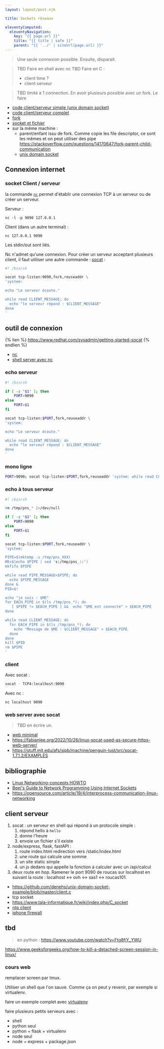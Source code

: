 ```yaml
---
layout: layout/post.njk

title: Sockets réseaux

eleventyComputed:
  eleventyNavigation:
    key: "{{ page.url }}"
    title: "{{ title | safe }}"
    parent: "{{ '../' | siteUrl(page.url) }}"
---
```


> Une seule connexion possible. Ensuite, disparait.
>

> TBD Faire en shell avec nc
> TBD Faire en C :
>   - client time ?
>   - client serveur

> TBD limité à 1 connection. En avoir plusieurs possible avec un fork. Le faire

- [code client/serveur simple (unix domain socket)](https://beej.us/guide/bgipc/html/#unixsock)
- [code client/serveur complet](https://beej.us/guide/bgnet/)
- [fork](https://www.youtube.com/watch?v=cex9XrZCU14)
- [socket et fichier](https://www.youtube.com/watch?v=il4N6KjVQ-s)
- sur la même machine :
  - parent/enfant issu de fork. Comme copie les file descriptor, ce sont les mêmes et on peut utiliser des pipe <https://stackoverflow.com/questions/14170647/fork-parent-child-communication>
  - [unix domain socket](https://copyconstruct.medium.com/file-descriptor-transfer-over-unix-domain-sockets-dcbbf5b3b6ec)

## Connexion internet

### socket Client / serveur

la commande [`nc`](https://doc.fedora-fr.org/wiki/Netcat,_connexion_client/serveur_en_bash) permet d'établir une connexion TCP à un serveur ou de créer un serveur.

Serveur :

```
nc -l -p 9090 127.0.0.1
```

Client (dans un autre terminal) :

```
nc 127.0.0.1 9090
```

Les stdin/out sont liés.

Nc n'admet qu'une connexion. Pour créer un serveur acceptant plusieurs client, il faut utiliser une autre commande : [socat](https://www.redhat.com/sysadmin/getting-started-socat) :

```sh
#! /bin/sh

socat tcp-listen:9090,fork,reuseaddr \
'system:

echo "Le serveur écoute."

while read CLIENT_MESSAGE; do
  echo "le serveur répond : $CLIENT_MESSAGE"
done
'

```


## outil de connexion

{% lien %}
<https://www.redhat.com/sysadmin/getting-started-socat>
{% endlien %}

- [nc](https://www.varonis.com/blog/netcat-commands)
- [shell server avec nc](https://jameshfisher.com/2018/12/31/how-to-make-a-webserver-with-netcat-nc/)

### echo serveur

```sh
#! /bin/sh

if [ -z "$1" ]; then 
    PORT=9090
else
    PORT=$1
fi

socat tcp-listen:$PORT,fork,reuseaddr \
'system:

echo "Le serveur écoute."

while read CLIENT_MESSAGE; do
  echo "le serveur répond : $CLIENT_MESSAGE"
done
'

```

### mono ligne

```sh
PORT=9090; socat tcp-listen:$PORT,fork,reuseaddr 'system: while read CLIENT_MESSAGE; do echo "le serveur répond : $CLIENT_MESSAGE"; done'
```

### echo à tous serveur

```sh
#! /bin/sh

rm /tmp/pns_* 2>/dev/null

if [ -z "$1" ]; then
    PORT=9090
else
    PORT=$1
fi

socat tcp-listen:$PORT,fork,reuseaddr \
'system:

PIPE=$(mktemp -u /tmp/pns_XXX)
ME=$(echo $PIPE | sed 's:/tmp/pns_::')
mkfifo $PIPE

while read PIPE_MESSAGE<$PIPE; do
  echo $PIPE_MESSAGE
done &
PID=$!

echo "je suis : $ME"
for EACH_PIPE in $(ls /tmp/pns_*); do
   [ $PIPE != $EACH_PIPE ] &&  echo "$ME est connecté" > $EACH_PIPE
done

while read CLIENT_MESSAGE; do
  for EACH_PIPE in $(ls /tmp/pns_*); do
    echo "Message de $ME : $CLIENT_MESSAGE" > $EACH_PIPE
  done
done
kill $PID
rm $PIPE
'

```

### client

Avec socat :

```sh
socat - TCP4:localhost:9090
```

Avec nc :

```sh
nc localhost 9090
```

### web server avec socat

> TBD en écrire un.

- [web minimal](https://gist.github.com/baleyko/003a089deb4f532552ef674e9ff4cea9)
- <https://fabianlee.org/2022/10/26/linux-socat-used-as-secure-https-web-server/>
- <https://stuff.mit.edu/afs/sipb/machine/penguin-lust/src/socat-1.7.1.2/EXAMPLES>

## bibliographie

- [Linux Networking-concepts HOWTO](https://www.netfilter.org/documentation/HOWTO/networking-concepts-HOWTO.html)
- [Beej's Guide to Network Programming Using Internet Sockets](https://beej.us/guide/bgnet/)
- <https://opensource.com/article/19/4/interprocess-communication-linux-networking>

## client serveur

1. socat : un serveur en shell qui répond à un protocole simple :
   1. répond hello à `hello`
   2. donne l'heure
   3. envoie un fichier s'il existe
2. node/express, flask, fastAPI :
   1. route index.html redirection vers /static/index.html
   2. une route qui calcule une somme
   3. un site static simple
   4. un js dedans qui appelle la fonction à calculer avec un /api/calcul
3. deux route en hop. Ramener le port 9090 de roucas sur localhost en suivant la route : localhost <-> ovh <-> sas1 <-> roucas101.

- <https://github.com/denehs/unix-domain-socket-example/blob/master/client.c>
- tcp socket
- <https://www.tala-informatique.fr/wiki/index.php/C_socket>
- [ntp client](https://seriot.ch/projects/tiny_ntp_client.html)
- [iphone firewall](https://www.nstec.com/how-to-disable-firewall-iphone-hotspot/)

## tbd

> en python : <https://www.youtube.com/watch?v=Ftg8fjY_YWU>

<https://www.geeksforgeeks.org/how-to-kill-a-detached-screen-session-in-linux/>


### cours web

remplacer screen par tmux.

Utiliser un shell que l'on sauve. Comme ça on peut y revenir, par exemple si virtualenv.

faire un exemple complet avec [virtualenv](https://python-guide-pt-br.readthedocs.io/fr/latest/dev/virtualenvs.html)

faire plusieurs petits serveurs avec :

- shell
- python seul
- python + flask + virtualenv
- node seul
- node + express + package.json
